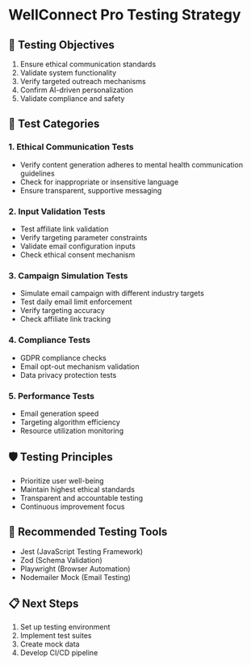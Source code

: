 # WellConnect Pro Testing Strategy

## 🎯 Testing Objectives
1. Ensure ethical communication standards
2. Validate system functionality
3. Verify targeted outreach mechanisms
4. Confirm AI-driven personalization
5. Validate compliance and safety

## 🧪 Test Categories

### 1. Ethical Communication Tests
- Verify content generation adheres to mental health communication guidelines
- Check for inappropriate or insensitive language
- Ensure transparent, supportive messaging

### 2. Input Validation Tests
- Test affiliate link validation
- Verify targeting parameter constraints
- Validate email configuration inputs
- Check ethical consent mechanism

### 3. Campaign Simulation Tests
- Simulate email campaign with different industry targets
- Test daily email limit enforcement
- Verify targeting accuracy
- Check affiliate link tracking

### 4. Compliance Tests
- GDPR compliance checks
- Email opt-out mechanism validation
- Data privacy protection tests

### 5. Performance Tests
- Email generation speed
- Targeting algorithm efficiency
- Resource utilization monitoring

## 🛡️ Testing Principles
- Prioritize user well-being
- Maintain highest ethical standards
- Transparent and accountable testing
- Continuous improvement focus

## 🚀 Recommended Testing Tools
- Jest (JavaScript Testing Framework)
- Zod (Schema Validation)
- Playwright (Browser Automation)
- Nodemailer Mock (Email Testing)

## 📋 Next Steps
1. Set up testing environment
2. Implement test suites
3. Create mock data
4. Develop CI/CD pipeline
